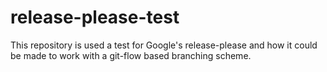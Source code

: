# release-please-test

This repository is used a test for Google's release-please and how it could be made to work with a git-flow based branching scheme.
